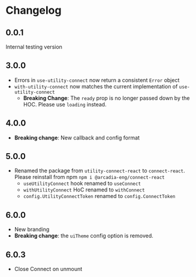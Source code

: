 # Changelog

## 0.0.1

Internal testing version

## 3.0.0

- Errors in `use-utility-connect` now return a consistent `Error` object
- `with-utility-connect` now matches the current implementation of `use-utility-connect`
  - **Breaking Change**: The `ready` prop is no longer passed down by the HOC. Please use `loading` instead.

## 4.0.0

- **Breaking change**: New callback and config format

## 5.0.0

- Renamed the package from `utility-connect-react` to `connect-react`. Please reinstall from npm `npm i @arcadia-eng/connect-react`
  - `useUtilityConnect` hook renamed to `useConnect`
  - `withUtilityConnect` HoC renamed to `withConnect`
  - `config.UtilityConnectToken` renamed to `config.ConnectToken`

## 6.0.0

- New branding
- **Breaking change**: the `uiTheme` config option is removed.

## 6.0.3

- Close Connect on unmount
